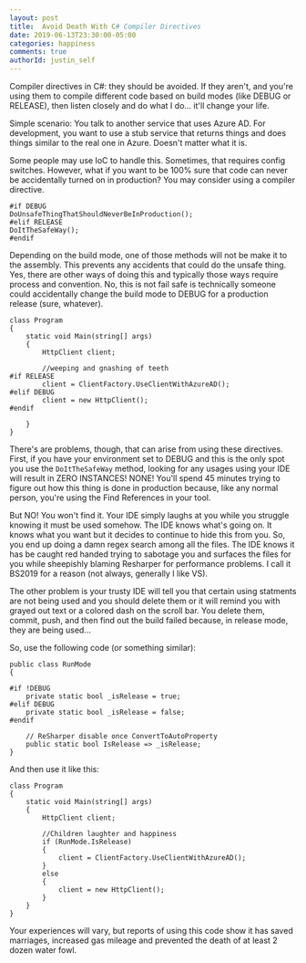 ```yaml
---
layout: post
title:  Avoid Death With C# Compiler Directives
date: 2019-06-13T23:30:00-05:00
categories: happiness
comments: true
authorId: justin_self
---
```

Compiler directives in C#: they should be avoided. If they aren't, and you're using them to compile different code based on build modes (like DEBUG or RELEASE), then listen closely and do what I do... it'll change your life.

<!--more-->

Simple scenario: You talk to another service that uses Azure AD. For development, you want to use a stub service that returns things and does things similar to the real one in Azure. Doesn't matter what it is. 

Some people may use IoC to handle this. Sometimes, that requires config switches. However, what if you want to be 100% sure that code can never be accidentally turned on in production? You may consider using a compiler directive.

    #if DEBUG
    DoUnsafeThingThatShouldNeverBeInProduction();
    #elif RELEASE
    DoItTheSafeWay();
    #endif

Depending on the build mode, one of those methods will not be make it to the assembly. This prevents any accidents that could do the unsafe thing. Yes, there are other ways of doing this and typically those ways require process and convention. No, this is not fail safe is technically someone could accidentally change the build mode to DEBUG for a production release (sure, whatever).

    class Program
    {
        static void Main(string[] args)
        {
            HttpClient client;
            
            //weeping and gnashing of teeth
    #if RELEASE
            client = ClientFactory.UseClientWithAzureAD();
    #elif DEBUG
            client = new HttpClient();
    #endif
            
        }
    }

There's are problems, though, that can arise from using these directives. First, if you have your environment set to DEBUG and this is the only spot you use the `DoItTheSafeWay` method, looking for any usages using your IDE will result in ZERO INSTANCES! NONE! You'll spend 45 minutes trying to figure out how this thing is done in production because, like any normal person, you're using the Find References in your tool. 

But NO! You won't find it. Your IDE simply laughs at you while you struggle knowing it must be used somehow. The IDE knows what's going on. It knows what you want but it decides to continue to hide this from you. So, you end up doing a damn regex search among all the files. The IDE knows it has be caught red handed trying to sabotage you and surfaces the files for you while sheepishly blaming Resharper for performance problems. I call it BS2019 for a reason (not always, generally I like VS).

The other problem is your trusty IDE will tell you that certain using statments are not being used and you should delete them or it will remind you with grayed out text or a colored dash on the scroll bar. You delete them, commit, push, and then find out the build failed because, in release mode, they are being used...

So, use the following code (or something similar):

    public class RunMode
    {

    #if !DEBUG
        private static bool _isRelease = true;
    #elif DEBUG
        private static bool _isRelease = false;
    #endif

        // ReSharper disable once ConvertToAutoProperty
        public static bool IsRelease => _isRelease;
    }

And then use it like this:

    class Program
    {
        static void Main(string[] args)
        {
            HttpClient client;

            //Children laughter and happiness
            if (RunMode.IsRelease)
            { 
                client = ClientFactory.UseClientWithAzureAD();
            }
            else
            {
                client = new HttpClient();
            }
        }
    }
Your experiences will vary, but reports of using this code show it has saved marriages, increased gas mileage and prevented the death of at least 2 dozen water fowl.
